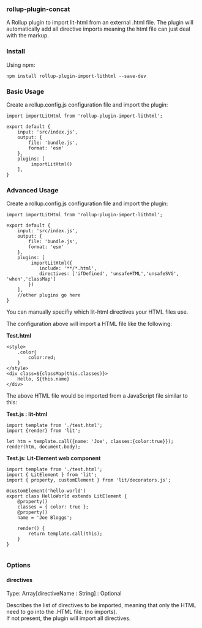 ### rollup-plugin-concat
A Rollup plugin to import lit-html from an external .html file. The plugin will automatically add all directive imports meaning the html file can just deal with the markup.

### Install

Using npm:

```npm install rollup-plugin-import-lithtml --save-dev```

### Basic Usage

Create a rollup.config.js configuration file and import the plugin:

```
import importLitHtml from 'rollup-plugin-import-lithtml';

export default {
    input: 'src/index.js',
    output: {
        file: 'bundle.js',
        format: 'esm'
    },
    plugins: [
         importLitHtml()
    ],
}
```
### Advanced Usage 

Create a rollup.config.js configuration file and import the plugin:

```
import importLitHtml from 'rollup-plugin-import-lithtml';

export default {
    input: 'src/index.js',
    output: {
        file: 'bundle.js',
        format: 'esm'
    },
    plugins: [
         importLitHtml({
            include: '**/*.html',
            directives: ['ifDefined', 'unsafeHTML','unsafeSVG', 'when','classMap']
        })
    ],
    //other plugins go here
}
```
You can manually specifiy which lit-html directives your HTML files use.


The configuration above will import a HTML file like the following:

**Test.html**
```
<style>
    .color{
        color:red;
    }
</style>
<div class=${classMap(this.classes)}>
    Hello, ${this.name}
</div>
```

The above HTML file would be imported from a JavaScript file similar to this:

**Test.js : lit-html**
```
import template from './test.html';
import {render} from 'lit';

let htm = template.call({name: 'Joe', classes:{color:true}});
render(htm, document.body);
```
**Test.js: Lit-Element web component**
```
import template from './test.html';
import { LitElement } from 'lit';
import { property, customElement } from 'lit/decorators.js';

@customElement('hello-world')
export class HelloWorld extends LitElement {
    @property()
    classes = { color: true };
    @property()
    name = 'Joe Bloggs';
    
    render() {
        return template.call(this);
    }
}


```
### Options


#### directives

Type: Array[directiveName : String] : Optional

Describes the list of directives to be imported, meaning that only the HTML need to go into the .HTML file.
(no imports).   
If not present, the plugin will import all directives.
